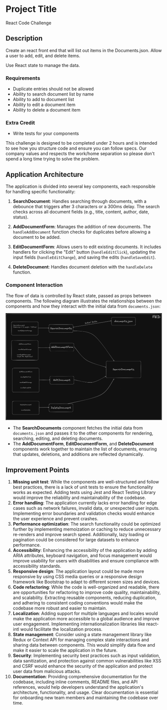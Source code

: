 # Project Title

React Code Challenge

## Description

Create an react front end that will list out items in the Documents.json. Allow a user to add, edit, and delete items. 

Use React state to manage the data.

### Requirements

* Duplicate entries should not be allowed
* Ability to search document list by name
* Ability to add to document list
* Ability to edit a document item
* Ability to delete a document item

### Extra Credit

* Write tests for your components

This challenge is designed to be completed under 2 hours and is intended to see how you structure code and ensure you can follow specs. Our company values and respects the work/home separation so please don't spend a long time trying to solve the problem.


## Application Architecture

The application is divided into several key components, each responsible for handling specific functionality:

1. **SearchDocument**: Handles searching through documents, with a debounce that triggers after 3 characters or a 300ms delay. The search checks across all document fields (e.g., title, content, author, date, status).

2. **AddDocumentForm**: Manages the addition of new documents. The `handleAddDocument` function checks for duplicates before allowing a document to be added.

3. **EditDocumentForm**: Allows users to edit existing documents. It includes handlers for clicking the "Edit" button (`handleEditClick`), updating the input fields (`handleEditChange`), and saving the edits (`handleSaveEdit`).

4. **DeleteDocument**: Handles document deletion with the `handleDelete` function.

### Component Interaction

The flow of data is controlled by React state, passed as props between components. The following diagram illustrates the relationships between the components and how they interact with the initial data from `documents.json`:

![Component Diagram](./assets/Arch.jpg)

- The **SearchDocuments** component fetches the initial data from `documents.json` and passes it to the other components for rendering, searching, editing, and deleting documents.
- The **AddDocumentForm**, **EditDocumentForm**, and **DeleteDocument** components work together to maintain the list of documents, ensuring that updates, deletions, and additions are reflected dynamically.


## Improvement Points
1. **Missing unit test**: While the components are well-structured and follow best practices, there is a lack of unit tests to ensure the functionality works as expected. Adding tests using Jest and React Testing Library would improve the reliability and maintainability of the codebase.
2. **Error handling**: The application currently lacks error handling for edge cases such as network failures, invalid data, or unexpected user inputs. Implementing error boundaries and validation checks would enhance the user experience and prevent crashes.
3. **Performance optimization**: The search functionality could be optimized further by implementing memoization or caching to reduce unnecessary re-renders and improve search speed. Additionally, lazy loading or pagination could be considered for large datasets to enhance performance.
4. **Accessibility**: Enhancing the accessibility of the application by adding ARIA attributes, keyboard navigation, and focus management would improve usability for users with disabilities and ensure compliance with accessibility standards.
5. **Responsive design**: The application layout could be made more responsive by using CSS media queries or a responsive design framework like Bootstrap to adapt to different screen sizes and devices.
6. **Code refactoring**: While the code is well-organized and readable, there are opportunities for refactoring to improve code quality, maintainability, and scalability. Extracting reusable components, reducing duplication, and adhering to consistent coding conventions would make the codebase more robust and easier to maintain.
7. **Localization**: Adding support for multiple languages and locales would make the application more accessible to a global audience and improve user engagement. Implementing internationalization libraries like react-intl would facilitate the localization process.
8. **State management**: Consider using a state management library like Redux or Context API for managing complex state interactions and sharing data between components. This would simplify data flow and make it easier to scale the application in the future.
9. **Security**: Implementing security best practices such as input validation, data sanitization, and protection against common vulnerabilities like XSS and CSRF would enhance the security of the application and protect user data from malicious attacks.
10. **Documentation**: Providing comprehensive documentation for the codebase, including inline comments, README files, and API references, would help developers understand the application's architecture, functionality, and usage. Clear documentation is essential for onboarding new team members and maintaining the codebase over time.

